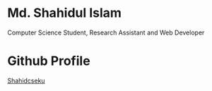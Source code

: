 # Md. Shahidul Islam

Computer Science Student, Research Assistant and Web Developer

# Github Profile
[Shahidcseku](https://github.com/Shahidcseku)
